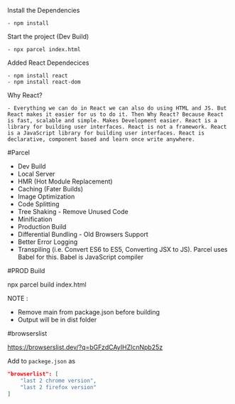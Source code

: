 Install the Dependencies

    - npm install

Start the project (Dev Build)

    - npx parcel index.html

Added React Dependecices

    - npm install react
    - npm install react-dom

Why React?

    - Everything we can do in React we can also do using HTML and JS. But React makes it easier for us to do it. Then Why React? Because React is fast, scalable and simple. Makes Development easier. React is a library for building user interfaces. React is not a framework. React is a JavaScript library for building user interfaces. React is declarative, component based and learn once write anywhere.

#Parcel

- Dev Build
- Local Server
- HMR (Hot Module Replacement)
- Caching (Fater Builds)
- Image Optimization
- Code Splitting
- Tree Shaking - Remove Unused Code
- Minification
- Production Build
- Differential Bundling - Old Browsers Support
- Better Error Logging
- Transpiling (i.e. Convert ES6 to ES5, Converting JSX to JS). Parcel uses Babel for this. Babel is JavaScript compiler

#PROD Build

npx parcel build index.html

NOTE :

- Remove main from package.json before building
- Output will be in dist folder

#browserslist

https://browserslist.dev/?q=bGFzdCAyIHZlcnNpb25z

Add to `packege.json` as

```json
"browserlist": [
    "last 2 chrome version",
    "last 2 firefox version"
]
```

